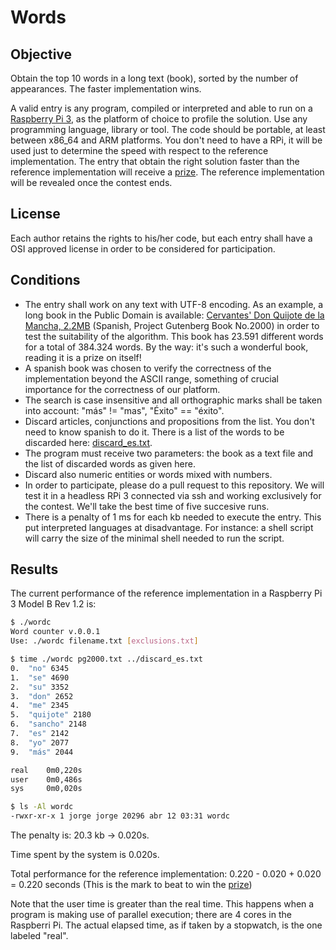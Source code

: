 # Words

## Objective
Obtain the top 10 words in a long text (book), sorted by the number of appearances. The faster implementation wins.

A valid entry is any program, compiled or interpreted and able to run on a [Raspberry Pi 3](https://www.raspberrypi.org/products/raspberry-pi-3-model-b/), as the platform of choice to profile the solution. Use any programming language, library or tool. The code should be portable, at least between x86_64 and ARM platforms. You don't need to have a RPi, it will be used just to determine the speed with respect to the reference implementation. The entry that obtain the right solution faster than the reference implementation will receive a [prize](https://github.com/ideati/challenges/blob/master/PRIZE.md). The reference implementation will be revealed once the contest ends. 

## License
Each author retains the rights to his/her code, but each entry shall have a OSI approved license in order to be considered for participation.

## Conditions
- The entry shall work on any text with UTF-8 encoding. As an example, a long book in the Public Domain is available: [Cervantes' Don Quijote de la Mancha, 2.2MB](http://www.gutenberg.org/cache/epub/2000/pg2000.txt) (Spanish, Project Gutenberg Book No.2000) in order to test the suitability of the algorithm. This book has 23.591 different words for a total of 384.324 words. By the way: it's such a wonderful book, reading it is a prize on itself!
- A spanish book was chosen to verify the correctness of the implementation beyond the ASCII range, something of crucial importance for the correctness of our platform.
- The search is case insensitive and all orthographic marks shall be taken into account: "más" != "mas", "Éxito" == "éxito". 
- Discard articles, conjunctions and propositions from the list. You don't need to know spanish to do it. There is a list of the words to be discarded here: [discard_es.txt](https://github.com/ideati/challenges/blob/master/Data/Words/discard_es.txt).
- The program must receive two parameters: the book as a text file and the list of discarded words as given here.
- Discard also numeric entities or words mixed with numbers.
- In order to participate, please do a pull request to this repository. We will test it in a headless RPi 3 connected via ssh and working exclusively for the contest. We'll take the best time of five succesive runs.
- There is a penalty of 1 ms for each kb needed to execute the entry. This put interpreted languages at disadvantage. For instance: a shell script will carry the size of the minimal shell needed to run the script.

## Results
The current performance of the reference implementation in a Raspberry Pi 3 Model B Rev 1.2 is:
```sh
$ ./wordc
Word counter v.0.0.1
Use: ./wordc filename.txt [exclusions.txt]

$ time ./wordc pg2000.txt ../discard_es.txt
0.  "no" 6345
1.  "se" 4690
2.  "su" 3352
3.  "don" 2652
4.  "me" 2345
5.  "quijote" 2180
6.  "sancho" 2148
7.  "es" 2142
8.  "yo" 2077
9.  "más" 2044

real    0m0,220s
user    0m0,486s
sys     0m0,020s

$ ls -Al wordc
-rwxr-xr-x 1 jorge jorge 20296 abr 12 03:31 wordc
```
The penalty is: 20.3 kb -> 0.020s.

Time spent by the system is 0.020s.

Total performance for the reference implementation: 0.220 - 0.020 + 0.020 = 0.220 seconds (This is the mark to beat to win the [prize](https://github.com/ideati/challenges/blob/master/PRIZE.md))

Note that the user time is greater than the real time. This happens when a program is making use of parallel execution; there are 4 cores in the Raspberri Pi. The actual elapsed time, as if taken by a stopwatch, is the one labeled "real".

